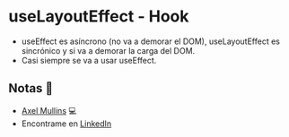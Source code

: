 # useLayoutEffect - Hook

- useEffect es asíncrono (no va a demorar el DOM), useLayoutEffect es sincrónico y si va a demorar la carga del DOM.
- Casi siempre se va a usar useEffect.

## Notas 📢

- [Axel Mullins](https://github.com/AxelMullins) 💻
- Encontrame en [LinkedIn](https://www.linkedin.com/in/axel-mullins/)
